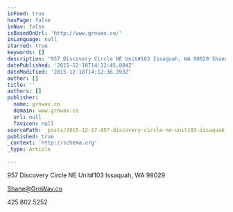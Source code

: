 ```yaml
---
inFeed: true
hasPage: false
inNav: false
isBasedOnUrl: 'http://www.grnwav.co/'
inLanguage: null
starred: true
keywords: []
description: "957 Discovery Circle NE Unit#103 Issaquah, WA 98029 Shane@GrnWav.co  WHO ARE WE? WHAT DO WE DO?  Green Wave is here to help you and your company.\_ We team with "
datePublished: '2015-12-18T14:12:45.804Z'
dateModified: '2015-12-18T14:12:36.393Z'
author: []
title: ''
authors: []
publisher:
  name: grnwav.co
  domain: www.grnwav.co
  url: null
  favicon: null
sourcePath: _posts/2015-12-17-957-discovery-circle-ne-unit103-issaquah-wa-98029-shanegr.md
published: true
_context: 'http://schema.org'
_type: Article

---
```

957 Discovery Circle NE Unit\#103 Issaquah, WA 98029 

Shane@GrnWav.co 

425.802.5252